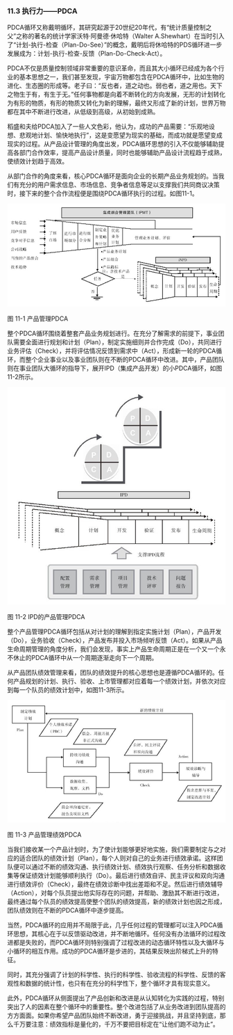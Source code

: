 ### 11.3 执行力——PDCA

PDCA循环又称戴明循环，其研究起源于20世纪20年代，有“统计质量控制之父”之称的著名的统计学家沃特·阿曼德·休哈特（Walter A.Shewhart）在当时引入了“计划-执行-检查（Plan-Do-See）”的概念，戴明后将休哈特的PDS循环进一步发展成为：计划-执行-检查-反馈（Plan-Do-Check-Act）。

PDCA不仅是质量控制领域非常重要的意识革命，而且其大小循环已经成为各个行业的基本思想之一，我们甚至发现，宇宙万物都包含在PDCA循环中，比如生物的进化、生态圈的形成等。老子曰：“反也者，道之动也。弱也者，道之用也。天下之物生于有，有生于无。”任何事物都是向着不断转化的方向发展，无形的计划转化为有形的物质，有形的物质又转化为新的理解，最终又形成了新的计划，世界万物都在其中不断进行改进，从低级到高级，从初始到成熟。

稻盛和夫给PDCA加入了一些人文色彩，他认为，成功的产品需要：“乐观地设想、悲观地计划、愉快地执行”，这是变愿望为现实的基础，而成功就是愿望变成现实的过程。从产品设计管理的角度出发，PDCA循环思想的引入不仅能够辅助提高各部门合作效率，提高产品设计质量，同时也能够辅助产品设计流程趋于成熟，使绩效计划趋于高效。

从部门合作的角度来看，核心PDCA循环是面向企业的长期产品业务规划的。当我们有充分的用户需求信息、市场信息、竞争者信息等足以支撑我们共同商议决策时，接下来的整个合作流程便是围绕PDCA循环执行的过程。如图11-1。

![](images/image01439_jpeg)

图 11-1 产品管理PDCA 

整个PDCA循环围绕着整套产品业务规划进行。在充分了解需求的前提下，事业团队需要全面进行规划和计划（Plan），制定实施细则并合作完成（Do），共同进行业务评估（Check），并将评估情况反馈到需求中（Act），形成新一轮的PDCA循环，而整个企业事业以及事业团队则在不断的PDCA循环中改进。其中，产品团队则在事业团队大循环的指导下，展开IPD（集成产品开发）的小PDCA循环，如图11-2所示。

![](images/image01440_jpeg)

图 11-2 IPD的产品管理PDCA 

整个产品管理PDCA循环包括从对计划的理解到指定实施计划（Plan），产品开发（Do），业务验收（Check），产品发布并投入市场倾听反馈（Act）。如果从产品生命周期管理的角度分析，我们会发现，事实上产品生命周期正是在一个又一个永不休止的PDCA循环中从一个周期逐渐走向下一个周期。

从产品团队绩效管理来看，团队的绩效提升的核心思想也是遵循PDCA循环的。任何产品规划的计划、执行、验收、上市管理都对应着每一个绩效计划，并依次对应到每一个队员的绩效计划中，如图11-3所示。

![](images/image01441_jpeg)

图 11-3 产品管理绩效PDCA 

当我们接收某一个产品计划时，为了使计划能够更好地实施，我们需要制定与之对应的适合团队的绩效计划（Plan），每个人则对自己的业务进行绩效承诺。这样团队便可以通过不断的绩效沟通、执行绩效计划、绩效执行观察、任务分析和数据收集等保证绩效计划能够顺利执行（Do）。最后进行绩效自评、民主评议和双向沟通进行绩效评价（Check），最终在绩效诊断中找出差距和不足。然后进行绩效辅导（Action），对每个队员提出他实际存在的问题，并帮助、激励其不断进行改进，最终通过每个队员的绩效提高使整个团队的绩效提高，新的绩效计划也因之形成，团队绩效则在不断的PDCA循环中逐步提高。

当然，PDCA循环的应用并不局限于此，几乎任何过程的管理都可以注入PDCA循环思想，其核心在于以反馈驱动改进，并不断地循环。任何没有办法循环的过程改进都是失败的，而PDCA循环则特别强调了过程改进的动态循环特性以及大循环与小循环的相互作用。成功的PDCA循环是步进的，其结果反映出阶梯式上升的特征。

同时，其充分强调了计划的科学性、执行的科学性、验收流程的科学性、反馈的客观性和数据的统计性，也只有在充分的科学性下，整个循环才具有现实意义。

此外，PDCA循环从侧面提出了产品创新和改进是从认知转化为实践的过程，特别突出了人的因素在整个循环中的重要性。整个改进包括了从业务改进到团队提高的方方面面。如果你希望产品团队始终不断改进，勇于迎接挑战，并且坚持到底，那么千万要注意：绩效指标是量化的，千万不要把目标定在“让他们跑不动为止”。
